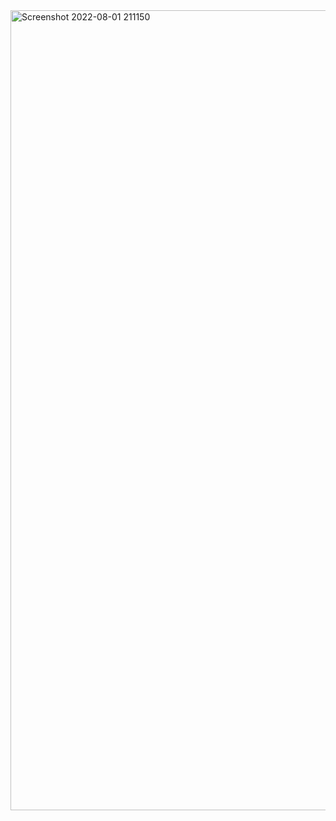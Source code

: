 <img width="1280" alt="Screenshot 2022-08-01 211150" src="https://user-images.githubusercontent.com/99063625/182283996-328202f4-d177-4fb0-8eac-03cf1bfcdd06.png">
